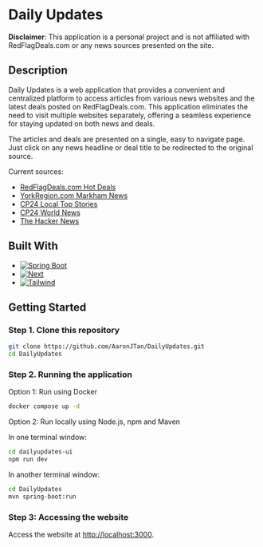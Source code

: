 # Daily Updates
**Disclaimer**: This application is a personal project and is not affiliated with RedFlagDeals.com or any news sources presented on the site.

## Description
Daily Updates is a web application that provides a convenient and centralized platform to access articles from various news websites and the latest deals posted on RedFlagDeals.com. This application eliminates the need to visit multiple websites separately, offering a seamless experience for staying updated on both news and deals.

The articles and deals are presented on a single, easy to navigate page. Just click on any news headline or deal title to be redirected to the original source.

Current sources:
- [RedFlagDeals.com Hot Deals](https://forums.redflagdeals.com/hot-deals-f9/)
- [YorkRegion.com Markham News](https://www.yorkregion.com/ontario-communities/markham/)
- [CP24 Local Top Stories](https://www.cp24.com/news)
- [CP24 World News](https://www.cp24.com/world)
- [The Hacker News](https://thehackernews.com/)


## Built With
* [![Spring Boot][Spring Boot]][Spring-Boot-url]
* [![Next][Next.js]][Next-url]
* [![Tailwind][Tailwind CSS]][Tailwind-url]

<!-- MARKDOWN LINKS & IMAGES -->
[Spring Boot]: https://img.shields.io/badge/Spring-6DB33F?style=for-the-badge&logo=spring&logoColor=white
[Spring-Boot-url]: https://spring.io/projects/spring-boot
[Next.js]: https://img.shields.io/badge/next.js-000000?style=for-the-badge&logo=nextdotjs&logoColor=white
[Next-url]: https://nextjs.org/

[Tailwind CSS]: https://img.shields.io/badge/Tailwind_CSS-38B2AC?style=for-the-badge&logo=tailwind-css&logoColor=white
[Tailwind-url]: https://tailwindcss.com/


## Getting Started
### Step 1. Clone this repository
```bash
git clone https://github.com/AaronJTan/DailyUpdates.git
cd DailyUpdates
```
### Step 2. Running the application
Option 1: Run using Docker
```bash
docker compose up -d
```

Option 2: Run locally using Node.js, npm and Maven

In one terminal window:
```bash
cd dailyupdates-ui
npm run dev
```

In another terminal window:
```bash
cd DailyUpdates
mvn spring-boot:run
```

### Step 3: Accessing the website
Access the website at [http://localhost:3000](http://localhost:3000).